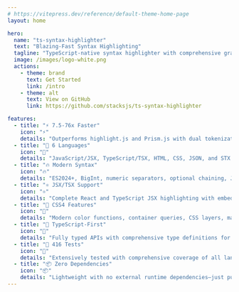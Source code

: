 ```yaml
---
# https://vitepress.dev/reference/default-theme-home-page
layout: home

hero:
  name: "ts-syntax-highlighter"
  text: "Blazing-Fast Syntax Highlighting"
  tagline: "TypeScript-native syntax highlighter with comprehensive grammar support for modern web languages."
  image: /images/logo-white.png
  actions:
    - theme: brand
      text: Get Started
      link: /intro
    - theme: alt
      text: View on GitHub
      link: https://github.com/stacksjs/ts-syntax-highlighter

features:
  - title: "⚡ 7.5-76x Faster"
    icon: "⚡"
    details: "Outperforms highlight.js and Prism.js with dual tokenization modes—async for speed, sync for simplicity."
  - title: "🎨 6 Languages"
    icon: "🎨"
    details: "JavaScript/JSX, TypeScript/TSX, HTML, CSS, JSON, and STX with modern syntax support."
  - title: "🔥 Modern Syntax"
    icon: "🔥"
    details: "ES2024+, BigInt, numeric separators, optional chaining, JSX/TSX, CSS4, and more."
  - title: "⚛️ JSX/TSX Support"
    icon: "⚛️"
    details: "Complete React and TypeScript JSX highlighting with embedded expressions."
  - title: "🎯 CSS4 Features"
    icon: "🎯"
    details: "Modern color functions, container queries, CSS layers, math functions, and custom properties."
  - title: "💪 TypeScript-First"
    icon: "💪"
    details: "Fully typed APIs with comprehensive type definitions for the best DX."
  - title: "🧪 416 Tests"
    icon: "🧪"
    details: "Extensively tested with comprehensive coverage of all language features."
  - title: "📦 Zero Dependencies"
    icon: "📦"
    details: "Lightweight with no external runtime dependencies—just pure TypeScript."
---
```


<Home />
